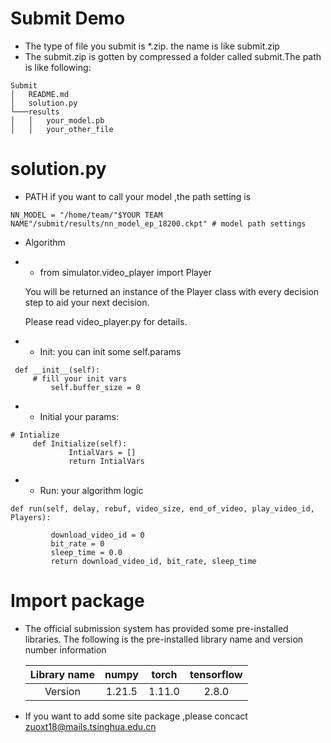 # Submit Demo
* The type of file you submit is *.zip. the name is like submit.zip
* The submit.zip is gotten by compressed a folder called submit.The path is like following:
```
Submit
│   README.md
│   solution.py    
└───results
│   │   your_model.pb
│   │   your_other_file

```

# solution.py
* PATH
if you want to call your model ,the path setting is 
```
NN_MODEL = "/home/team/"$YOUR TEAM NAME"/submit/results/nn_model_ep_18200.ckpt" # model path settings
```
* Algorithm

* - from simulator.video_player import Player

  You will be returned an instance of the Player class with every decision step to aid your next decision. 

  Please read video_player.py for details.

* * Init: you can init some self.params 
```
 def __init__(self):
     # fill your init vars
         self.buffer_size = 0
```
* * Initial your params: 
```
# Intialize
     def Initialize(self):
             IntialVars = []
             return IntialVars

```
* * Run: your algorithm logic
```
def run(self, delay, rebuf, video_size, end_of_video, play_video_id, Players):
    
         download_video_id = 0
         bit_rate = 0
         sleep_time = 0.0
         return download_video_id, bit_rate, sleep_time
```

# Import package
* The official submission system has provided some pre-installed libraries. The following is the pre-installed library name and version number information

  | Library name | numpy  | torch  | tensorflow |
  | :----------: | :----: | :----: | :--------: |
  |   Version    | 1.21.5 | 1.11.0 |   2.8.0    |

* If you want to add some site package ,please concact zuoxt18@mails.tsinghua.edu.cn


